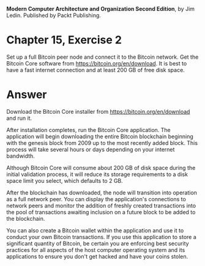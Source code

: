 __Modern Computer Architecture and Organization Second Edition__, by Jim Ledin. Published by Packt Publishing.
# Chapter 15, Exercise 2

Set up a full Bitcoin peer node and connect it to the Bitcoin network. Get the Bitcoin Core software from https://bitcoin.org/en/download. It is best to have a fast internet connection and at least 200 GB of free disk space.

# Answer
Download the Bitcoin Core installer from https://bitcoin.org/en/download and run it.

After installation completes, run the Bitcoin Core application. The application will begin downloading the entire Bitcoin blockchain beginning with the genesis block from 2009 up to the most recently added block. This process will take several hours or days depending on your internet bandwidth.

Although Bitcoin Core will consume about 200 GB of disk space during the initial validation process, it will reduce its storage requirements to a disk space limit you select, which defaults to 2 GB.

After the blockchain has downloaded, the node will transition into operation as a full network peer. You can display the application's connections to network peers and monitor the addition of freshly created transactions into the pool of transactions awaiting inclusion on a future block to be added to the blockchain.

You can also create a Bitcoin wallet within the application and use it to conduct your own Bitcoin transactions. If you use this application to store a significant quantity of Bitcoin, be certain you are enforcing best security practices for all aspects of the host computer operating system and its applications to ensure you don't get hacked and have your coins stolen.
